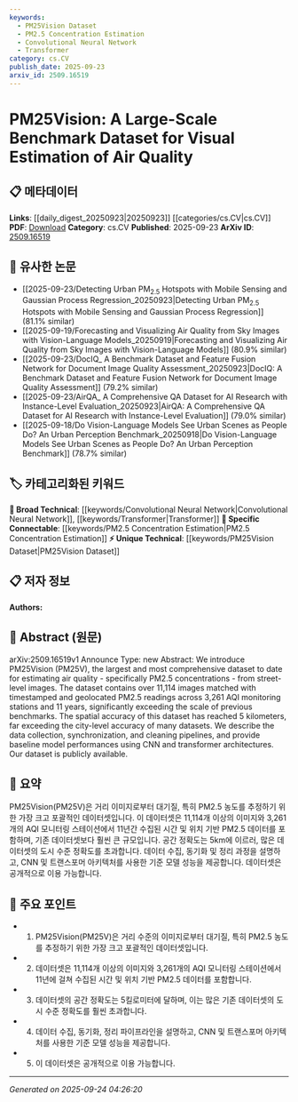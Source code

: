 ```yaml
---
keywords:
  - PM25Vision Dataset
  - PM2.5 Concentration Estimation
  - Convolutional Neural Network
  - Transformer
category: cs.CV
publish_date: 2025-09-23
arxiv_id: 2509.16519
---
```


<!-- KEYWORD_LINKING_METADATA:
{
  "processed_timestamp": "2025-09-24T04:26:20.272156",
  "vocabulary_version": "1.0",
  "selected_keywords": [
    "PM25Vision Dataset",
    "PM2.5 Concentration Estimation",
    "Convolutional Neural Network",
    "Transformer"
  ],
  "rejected_keywords": [],
  "similarity_scores": {
    "PM25Vision Dataset": 0.8,
    "PM2.5 Concentration Estimation": 0.78,
    "Convolutional Neural Network": 0.72,
    "Transformer": 0.74
  },
  "extraction_method": "AI_prompt_based",
  "budget_applied": true,
  "candidates_json": {
    "candidates": [
      {
        "surface": "PM25Vision",
        "canonical": "PM25Vision Dataset",
        "aliases": [
          "PM25V"
        ],
        "category": "unique_technical",
        "rationale": "This dataset is central to the paper and provides a unique resource for air quality estimation research.",
        "novelty_score": 0.85,
        "connectivity_score": 0.65,
        "specificity_score": 0.9,
        "link_intent_score": 0.8
      },
      {
        "surface": "PM2.5 concentrations",
        "canonical": "PM2.5 Concentration Estimation",
        "aliases": [
          "PM2.5 Levels"
        ],
        "category": "specific_connectable",
        "rationale": "This is a specific application area that connects to environmental monitoring and health impact studies.",
        "novelty_score": 0.6,
        "connectivity_score": 0.75,
        "specificity_score": 0.85,
        "link_intent_score": 0.78
      },
      {
        "surface": "CNN",
        "canonical": "Convolutional Neural Network",
        "aliases": [
          "ConvNet"
        ],
        "category": "broad_technical",
        "rationale": "CNNs are a fundamental architecture in computer vision, relevant to the dataset's baseline models.",
        "novelty_score": 0.4,
        "connectivity_score": 0.88,
        "specificity_score": 0.7,
        "link_intent_score": 0.72
      },
      {
        "surface": "Transformer architectures",
        "canonical": "Transformer",
        "aliases": [],
        "category": "broad_technical",
        "rationale": "Transformers are a key architecture used in the paper's baseline models, linking to a wide range of AI research.",
        "novelty_score": 0.45,
        "connectivity_score": 0.9,
        "specificity_score": 0.65,
        "link_intent_score": 0.74
      }
    ],
    "ban_list_suggestions": [
      "dataset",
      "benchmark",
      "model performance"
    ]
  },
  "decisions": [
    {
      "candidate_surface": "PM25Vision",
      "resolved_canonical": "PM25Vision Dataset",
      "decision": "linked",
      "scores": {
        "novelty": 0.85,
        "connectivity": 0.65,
        "specificity": 0.9,
        "link_intent": 0.8
      }
    },
    {
      "candidate_surface": "PM2.5 concentrations",
      "resolved_canonical": "PM2.5 Concentration Estimation",
      "decision": "linked",
      "scores": {
        "novelty": 0.6,
        "connectivity": 0.75,
        "specificity": 0.85,
        "link_intent": 0.78
      }
    },
    {
      "candidate_surface": "CNN",
      "resolved_canonical": "Convolutional Neural Network",
      "decision": "linked",
      "scores": {
        "novelty": 0.4,
        "connectivity": 0.88,
        "specificity": 0.7,
        "link_intent": 0.72
      }
    },
    {
      "candidate_surface": "Transformer architectures",
      "resolved_canonical": "Transformer",
      "decision": "linked",
      "scores": {
        "novelty": 0.45,
        "connectivity": 0.9,
        "specificity": 0.65,
        "link_intent": 0.74
      }
    }
  ]
}
-->

# PM25Vision: A Large-Scale Benchmark Dataset for Visual Estimation of Air Quality

## 📋 메타데이터

**Links**: [[daily_digest_20250923|20250923]] [[categories/cs.CV|cs.CV]]
**PDF**: [Download](https://arxiv.org/pdf/2509.16519.pdf)
**Category**: cs.CV
**Published**: 2025-09-23
**ArXiv ID**: [2509.16519](https://arxiv.org/abs/2509.16519)

## 🔗 유사한 논문
- [[2025-09-23/Detecting Urban PM$_{2.5}$ Hotspots with Mobile Sensing and Gaussian Process Regression_20250923|Detecting Urban PM$_{2.5}$ Hotspots with Mobile Sensing and Gaussian Process Regression]] (81.1% similar)
- [[2025-09-19/Forecasting and Visualizing Air Quality from Sky Images with Vision-Language Models_20250919|Forecasting and Visualizing Air Quality from Sky Images with Vision-Language Models]] (80.9% similar)
- [[2025-09-23/DocIQ_ A Benchmark Dataset and Feature Fusion Network for Document Image Quality Assessment_20250923|DocIQ: A Benchmark Dataset and Feature Fusion Network for Document Image Quality Assessment]] (79.2% similar)
- [[2025-09-23/AirQA_ A Comprehensive QA Dataset for AI Research with Instance-Level Evaluation_20250923|AirQA: A Comprehensive QA Dataset for AI Research with Instance-Level Evaluation]] (79.0% similar)
- [[2025-09-18/Do Vision-Language Models See Urban Scenes as People Do? An Urban Perception Benchmark_20250918|Do Vision-Language Models See Urban Scenes as People Do? An Urban Perception Benchmark]] (78.7% similar)

## 🏷️ 카테고리화된 키워드
**🧠 Broad Technical**: [[keywords/Convolutional Neural Network|Convolutional Neural Network]], [[keywords/Transformer|Transformer]]
**🔗 Specific Connectable**: [[keywords/PM2.5 Concentration Estimation|PM2.5 Concentration Estimation]]
**⚡ Unique Technical**: [[keywords/PM25Vision Dataset|PM25Vision Dataset]]

## 📋 저자 정보

**Authors:** 

## 📄 Abstract (원문)

arXiv:2509.16519v1 Announce Type: new 
Abstract: We introduce PM25Vision (PM25V), the largest and most comprehensive dataset to date for estimating air quality - specifically PM2.5 concentrations - from street-level images. The dataset contains over 11,114 images matched with timestamped and geolocated PM2.5 readings across 3,261 AQI monitoring stations and 11 years, significantly exceeding the scale of previous benchmarks. The spatial accuracy of this dataset has reached 5 kilometers, far exceeding the city-level accuracy of many datasets. We describe the data collection, synchronization, and cleaning pipelines, and provide baseline model performances using CNN and transformer architectures. Our dataset is publicly available.

## 📝 요약

PM25Vision(PM25V)은 거리 이미지로부터 대기질, 특히 PM2.5 농도를 추정하기 위한 가장 크고 포괄적인 데이터셋입니다. 이 데이터셋은 11,114개 이상의 이미지와 3,261개의 AQI 모니터링 스테이션에서 11년간 수집된 시간 및 위치 기반 PM2.5 데이터를 포함하며, 기존 데이터셋보다 훨씬 큰 규모입니다. 공간 정확도는 5km에 이르러, 많은 데이터셋의 도시 수준 정확도를 초과합니다. 데이터 수집, 동기화 및 정리 과정을 설명하고, CNN 및 트랜스포머 아키텍처를 사용한 기준 모델 성능을 제공합니다. 데이터셋은 공개적으로 이용 가능합니다.

## 🎯 주요 포인트

- 1. PM25Vision(PM25V)은 거리 수준의 이미지로부터 대기질, 특히 PM2.5 농도를 추정하기 위한 가장 크고 포괄적인 데이터셋입니다.
- 2. 데이터셋은 11,114개 이상의 이미지와 3,261개의 AQI 모니터링 스테이션에서 11년에 걸쳐 수집된 시간 및 위치 기반 PM2.5 데이터를 포함합니다.
- 3. 데이터셋의 공간 정확도는 5킬로미터에 달하며, 이는 많은 기존 데이터셋의 도시 수준 정확도를 훨씬 초과합니다.
- 4. 데이터 수집, 동기화, 정리 파이프라인을 설명하고, CNN 및 트랜스포머 아키텍처를 사용한 기준 모델 성능을 제공합니다.
- 5. 이 데이터셋은 공개적으로 이용 가능합니다.


---

*Generated on 2025-09-24 04:26:20*